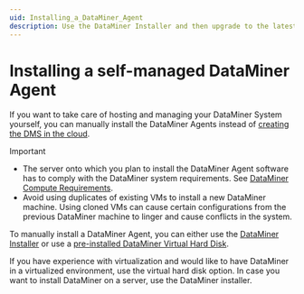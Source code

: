 ```yaml
---
uid: Installing_a_DataMiner_Agent
description: Use the DataMiner Installer and then upgrade to the latest feature or main release, connect to dataminer.services, and set up data storage.
---
```


# Installing a self-managed DataMiner Agent

If you want to take care of hosting and managing your DataMiner System yourself, you can manually install the DataMiner Agents instead of [creating the DMS in the cloud](xref:Creating_a_DMS_in_the_cloud).

> [!IMPORTANT]
>
> - The server onto which you plan to install the DataMiner Agent software has to comply with the DataMiner system requirements. See [DataMiner Compute Requirements](xref:DataMiner_Compute_Requirements).
> - Avoid using duplicates of existing VMs to install a new DataMiner machine. Using cloned VMs can cause certain configurations from the previous DataMiner machine to linger and cause conflicts in the system.

To manually install a DataMiner Agent, you can either use the [DataMiner Installer](xref:Installing_DM_using_the_DM_installer) or use a [pre-installed DataMiner Virtual Hard Disk](xref:Using_a_pre_installed_DataMiner_Virtual_Hard_Disk).

If you have experience with virtualization and would like to have DataMiner in a virtualized environment, use the virtual hard disk option. In case you want to install DataMiner on a server, use the DataMiner installer.
